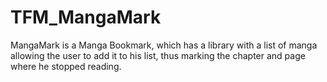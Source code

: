 # TFM_MangaMark
MangaMark is a Manga Bookmark, which has a library with a list of manga allowing the user to add it to his list, thus marking the chapter and page where he stopped reading.
